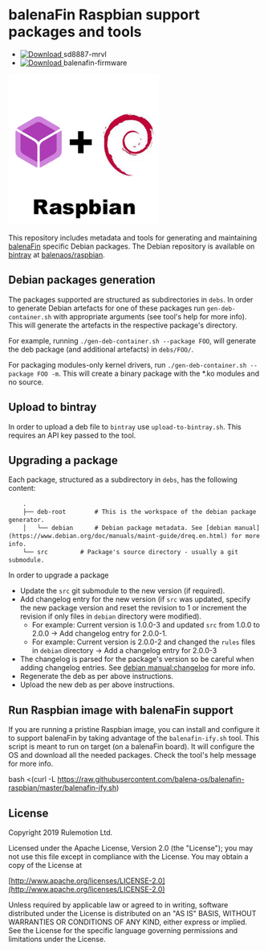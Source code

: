 # balenaFin Raspbian support packages and tools

* [ ![Download](https://api.bintray.com/packages/balenaos/raspbian/sd8887-mrvl/images/download.svg) ](https://bintray.com/balenaos/raspbian/sd8887-mrvl/_latestVersion) sd8887-mrvl 
* [ ![Download](https://api.bintray.com/packages/balenaos/raspbian/balenafin-firmware/images/download.svg) ](https://bintray.com/balenaos/raspbian/balenafin-firmware/_latestVersion) balenafin-firmware 

![balenaFin](https://raw.githubusercontent.com/balena-os/balenafin-raspbian/master/balenafin-raspbian.png "balenaFin")

This repository includes metadata and tools for generating and maintaining [balenaFin](https://balenafin.io) specific Debian packages.
The Debian repository is available on [bintray](https://bintray.com) at [balenaos/raspbian](https://bintray.com/balenaos/raspbian).

## Debian packages generation

The packages supported are structured as subdirectories in `debs`. In order to generate Debian artefacts for one of these packages run `gen-deb-container.sh` with appropriate arguments (see tool's help for more info). This will generate the artefacts in the respective package's directory.

For example, running `./gen-deb-container.sh --package FOO`, will generate the deb package (and additional artefacts) in `debs/FOO/`.

For packaging modules-only kernel drivers, run `./gen-deb-container.sh --package FOO -m`. This will create a binary package with the \*.ko modules and no source.

## Upload to bintray

In order to upload a deb file to `bintray` use `upload-to-bintray.sh`. This requires an API key passed to the tool.

## Upgrading a package

Each package, structured as a subdirectory in `debs`, has the following content:

```
    .
    ├── deb-root		# This is the workspace of the debian package generator.
    │   └── debian		# Debian package metadata. See [debian manual](https://www.debian.org/doc/manuals/maint-guide/dreq.en.html) for more info.
    └── src			# Package's source directory - usually a git submodule.
```

In order to upgrade a package

* Update the `src` git submodule to the new version (if required).
* Add changelog entry for the new version (if `src` was updated, specify the new package version and reset the revision to 1 or increment the revision if only files in `debian` directory were modified).
  * For example: Current version is 1.0.0-3 and updated `src` from 1.0.0 to 2.0.0 -> Add changelog entry for 2.0.0-1.
  * For example: Current version is 2.0.0-2 and changed the `rules` files in `debian` directory -> Add a changelog entry for 2.0.0-3
* The changelog is parsed for the package's version so be careful when adding changelog entries. See [debian manual:changelog](https://www.debian.org/doc/manuals/maint-guide/dreq.en.html#changelog) for more info.
* Regenerate the deb as per above instructions.
* Upload the new deb as per above instructions.

## Run Raspbian image with balenaFin support

If you are running a pristine Raspbian image, you can install and configure it to support balenaFin by taking advantage of the `balenafin-ify.sh` tool. This script is meant to run on target (on a balenaFin board). It will configure the OS and download all the needed packages. Check the tool's help message for more info.

bash <(curl -L https://raw.githubusercontent.com/balena-os/balenafin-raspbian/master/balenafin-ify.sh)

## License

Copyright 2019 Rulemotion Ltd.

Licensed under the Apache License, Version 2.0 (the "License");
you may not use this file except in compliance with the License.
You may obtain a copy of the License at

[http://www.apache.org/licenses/LICENSE-2.0](http://www.apache.org/licenses/LICENSE-2.0)

Unless required by applicable law or agreed to in writing, software
distributed under the License is distributed on an "AS IS" BASIS,
WITHOUT WARRANTIES OR CONDITIONS OF ANY KIND, either express or implied.
See the License for the specific language governing permissions and
limitations under the License.
